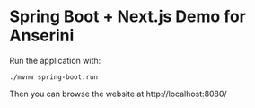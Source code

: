 # Spring Boot + Next.js Demo for Anserini

Run the application with:

```shell
./mvnw spring-boot:run
```

Then you can browse the website at http://localhost:8080/
